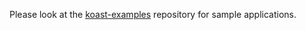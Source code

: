 Please look at the [koast-examples](https://github.com/rangle/koast-examples) repository for sample applications.
